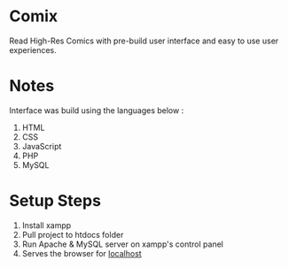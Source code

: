 # Comix
Read High-Res Comics with pre-build user interface and easy to use user experiences.

# Notes
Interface was build using the languages below :

1. HTML
2. CSS
3. JavaScript
4. PHP
5. MySQL

# Setup Steps

1. Install xampp
2. Pull project to htdocs folder
3. Run Apache & MySQL server on xampp's control panel
4. Serves the browser for [localhost](http://localhost/)
